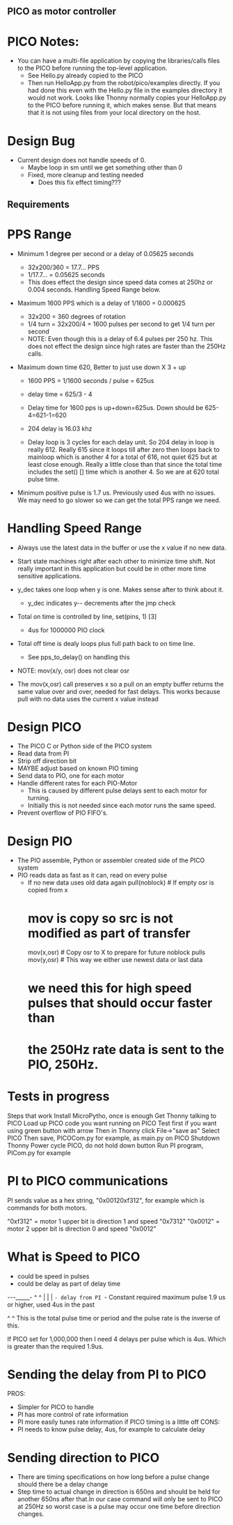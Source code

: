 ## PICO as motor controller

# PICO Notes:
- You can have a multi-file application by copying the libraries/calls
  files to the PICO before running the top-level application.
  - See Hello.py already copied to the PICO
  - Then run HelloApp.py from the robot/pico/examples directly. If you
    had done this even with the Hello.py file in the examples
    directory it would not work. Looks like Thonny normally copies
    your HelloApp.py to the PICO before running it, which makes
    sense. But that means that it is not using files from your local
    directory on the host.

# Design Bug
- Current design does not handle speeds of 0.
  - Maybe loop in sm until we get something other than 0
  - Fixed, more cleanup and testing needed
    - Does this fix effect timing???

## Requirements
# PPS Range
  - Minimum 1 degree per second or a delay of 0.05625 seconds
    - 32x200/360 = 17.7... PPS
    - 1/17.7... = 0.05625 seconds
	- This does effect the design since speed data comes at 250hz or
      0.004 seconds. Handling Speed Range below.
  - Maximum 1600 PPS which is a delay of 1/1600 = 0.000625
    - 32x200 = 360 degrees of rotation
	- 1/4 turn = 32x200/4 = 1600 pulses per second to get 1/4 turn per second
	- NOTE: Even though this is a delay of 6.4 pulses per 250 hz. This
      does not effect the design since high rates are faster than the
      250Hz calls.
  - Maximum down time 620, Better to just use down X 3 + up 
    - 1600 PPS = 1/1600 seconds / pulse = 625us
	- delay time = 625/3 - 4
    - Delay time for 1600 pps is up+down=625us. Down should be 625-4=621-1=620
    - 204 delay is 16.03 khz

    - Delay loop is 3 cycles for each delay unit. So 204 delay in loop
      is really 612. Really 615 since it loops till after zero then
      loops back to mainloop which is another 4 for a total of 616,
      not quiet 625 but at least close enough. Really a little close
      than that since the total time includes the set() [] time which
      is another 4. So we are at 620 total pulse time.
	
- Minimum positive pulse is 1.7 us. Previously used 4us with no
  issues. We may need to go slower so we can get the total PPS range
  we need.

# Handling Speed Range
- Always use the latest data in the buffer or use the x value if no
  new data.

- Start state machines right after each other to minimize time
  shift. Not really important in this application but could be in
  other more time sensitive applications.

- y_dec takes one loop when y is one. Makes sense after to think about it.
  - y_dec indicates y-- decrements after the jmp check

- Total on time is controlled by line, set(pins, 1) [3]
  - 4us for 1000000 PIO clock
  
- Total off time is dealy loops plus full path back to on time line.
  - See pps_to_delay() on handling this
	
- NOTE: mov(x/y, osr) does not clear osr

- The mov(x,osr) call preserves x so a pull on an empty buffer returns
  the same value over and over, needed for fast delays. This works
  because pull with no data uses the current x value instead

# Design PICO
- The PICO C or Python side of the PICO system
- Read data from PI
- Strip off direction bit
- MAYBE adjust based on known PIO timing
- Send data to PIO, one for each motor
- Handle different rates for each PIO-Motor
  - This is caused by different pulse delays sent to each motor for turning.
  - Initially this is not needed since each motor runs the same speed.
- Prevent overflow of PIO FIFO's.

# Design PIO
- The PIO assemble, Python or assembler created side of the PICO system
- PIO reads data as fast as it can, read on every pulse
  - If no new data uses old data again
    pull(noblock) # If empty osr is copied from x
	# mov is copy so src is not modified as part of transfer
    mov(x,osr)    # Copy osr to X to prepare for future noblock pulls
    mov(y,osr)    # This way we either use newest data or last data
    # we need this for high speed pulses that should occur faster than
	# the 250Hz rate data is sent to the PIO, 250Hz.

# Tests in progress
Steps that work
Install MicroPytho, once is enough
Get Thonny talking to PICO
Load up PICO code you want running on PICO
  Test first if you want using green button with arrow
Then in Thonny click File->"save as"
Select PICO
Then save, PICOCom.py for example, as main.py on PICO
Shutdown Thonny
Power cycle PICO, do not hold down button
Run PI program, PICom.py for example

# PI to PICO communications
PI sends value as a hex string, "0x00120xf312", for example which is
commands for both motors.

"0xf312" = motor 1 upper bit is direction 1 and speed "0x7312"
"0x0012" = motor 2 upper bit is direction 0 and speed "0x0012"

# What is Speed to PICO
- could be speed in pulses
- could be delay as part of delay time

_---______-
  ^   ^
  |   |
  |   `- delay from PI
  `- Constant required maximum pulse 1.9 us or higher, used 4us in the past
  
 ^        ^ This is the total pulse time or period and the pulse rate is the
            inverse of this.

If PICO set for 1,000,000 then I need 4 delays per pulse which is
4us. Which is greater than the required 1.9us.


# Sending the delay from PI to PICO
PROS:
- Simpler for PICO to handle
- PI has more control of rate information
- PI more easily tunes rate information if PICO timing is a little off
CONS:
- PI needs to know pulse delay, 4us, for example to calculate delay

# Sending direction to PICO
- There are timing specifications on how long before a pulse change
  should there be a delay change
- Step time to actual change in direction is 650ns and should be held
  for another 650ns after that.In our case command will only be sent
  to PICO at 250Hz so worst case is a pulse may occur one time before
  direction changes.
  
